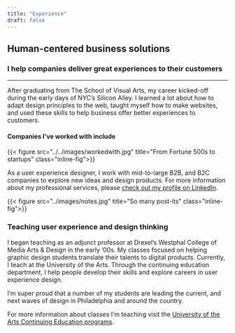 ```yaml
---
title: "Experience"
draft: false
---
```


## Human-centered business solutions

### I help companies deliver great experiences to their customers

***

After graduating from The School of Visual Arts, my career kicked-off during the early days of NYC’s Silicon Alley. I learned a lot about how to adapt design principles to the web, taught myself how to make websites, and used these skills to help business offer better experiences to customers.

#### Companies I've worked with include

{{< figure src="../../images/workedwith.jpg" title="From Fortune 500s to startups" class="inline-fig">}}

As a user experience designer, I work with mid-to-large B2B, and B2C companies to explore new ideas and design products. For more information about my professional services, please [check out my profile on LinkedIn](https://www.linkedin.com/in/michaelestok).

{{< figure src="../images/notes.jpg" title="So many post-its" class="inline-fig">}}

### Teaching user experience and design thinking

I began teaching as an adjunct professor at Drexel’s Westphal College of Media Arts & Design in the early ’00s. My classes focused on helping graphic design students translate their talents to digital products. Currently, I teach at the University of the Arts. Through the continuing education department, I help people develop their skills and explore careers in user experience design.

I’m super proud that a number of my students are leading the current, and next waves of design in Philadelphia and around the country.

For more information about classes I’m teaching visit the [University of the Arts Continuing Education programs](https://www.uarts.edu/ce/uxdesign).
